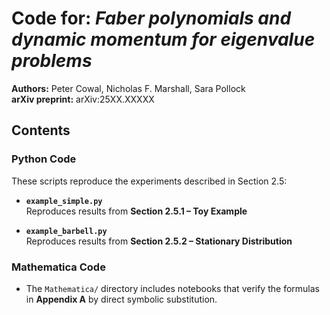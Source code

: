 # Code for: *Faber polynomials and dynamic momentum for eigenvalue problems*  
**Authors:** Peter Cowal, Nicholas F. Marshall, Sara Pollock  
**arXiv preprint:** arXiv:25XX.XXXXX

## Contents

### Python Code
These scripts reproduce the experiments described in Section 2.5:

- **`example_simple.py`**  
  Reproduces results from **Section 2.5.1 – Toy Example**

- **`example_barbell.py`**  
  Reproduces results from **Section 2.5.2 – Stationary Distribution**

### Mathematica Code
- The `Mathematica/` directory includes notebooks that verify the formulas in **Appendix A** by direct symbolic substitution.
